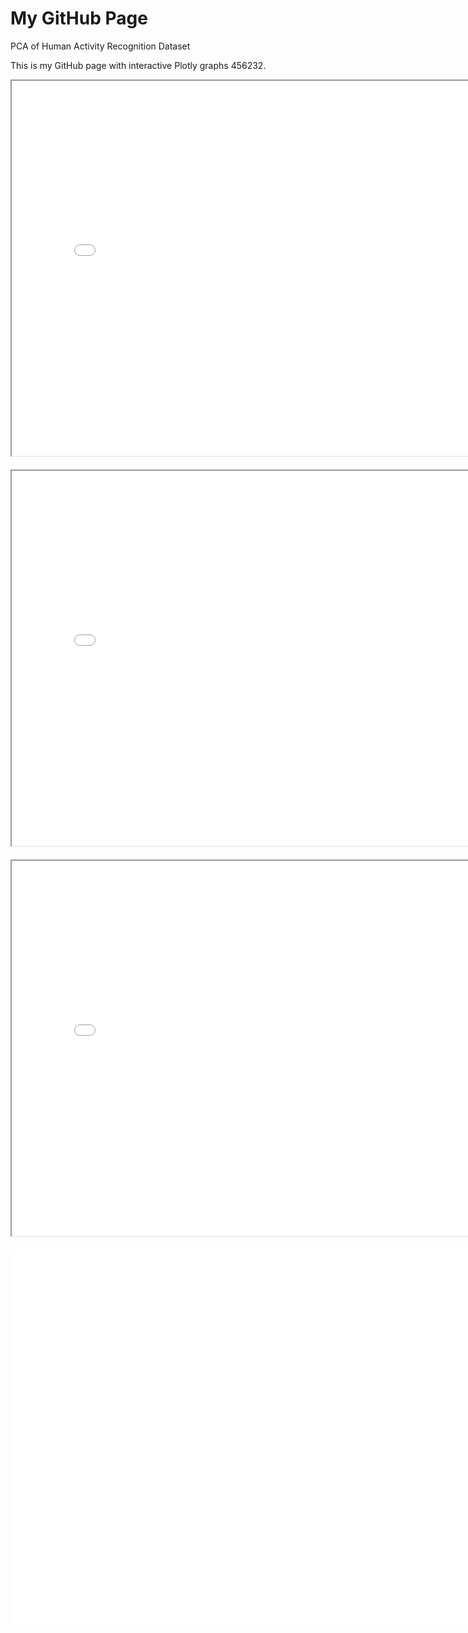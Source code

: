 # My GitHub Page


PCA of Human Activity Recognition Dataset

This is my GitHub page with interactive Plotly graphs 456232.     


<div style="text-align: center;">
    <iframe src="Histogram.html" width="800" height="600" style="margin-bottom: 20px;"></iframe>
    <iframe src="Histo_MP.html" width="800" height="600" style="margin-bottom: 20px;"></iframe>
    <iframe src="Scree_Plot.html" width="800" height="600" style="margin-bottom: 20px;"></iframe>

</div>

 <iframe src="PC_Plots.html" width="2400" height="600" style="border: none; margin: 0 auto; display: block;"></iframe>
